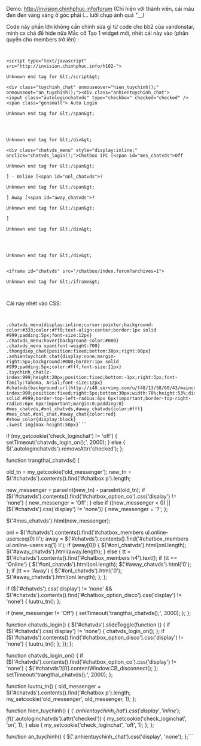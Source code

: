 Demo: http://invision.chinhphuc.info/forum (Chỉ hiện với thành viên, cái màu đen đen vàng vàng ở góc phải í... lười chụp ảnh quá _"__)_

Code này phần lớn không cần chỉnh sửa gì từ code cho bb2 của vandonstar, mình cx chả để hide nữa Mắc cỡ
Tạo 1 widget mới, nhét cái này vào (phân quyền cho members trở lên) :
```


<script type="text/javascript" src="http://invision.chinhphuc.info/h102-">

Unknown end tag for &lt;/script&gt;

<div class="tuychinh_chat" onmouseover="hien_tuychinh();" onmouseout="an_tuychinh();"><div class="anhientuychinh_chat">
<input class="autologinchatvds" type="checkbox" checked="checked" /><span class="gensmall"> Auto Login

Unknown end tag for &lt;/span&gt;




Unknown end tag for &lt;/div&gt;

<div class="chatvds_menu" style="display:inline;" onclick="chatvds_login();">Chatbox IFC [<span id="mes_chatvds">Off

Unknown end tag for &lt;/span&gt;

] - Online [<span id="onl_chatvds">?

Unknown end tag for &lt;/span&gt;

] Away [<span id="away_chatvds">?

Unknown end tag for &lt;/span&gt;

]

Unknown end tag for &lt;/div&gt;




Unknown end tag for &lt;/div&gt;


<iframe id="chatvds" src="/chatbox/index.forum?archives=1">

Unknown end tag for &lt;/iframe&gt;



```
Cái này nhét vào CSS:

```


.chatvds_menu{display:inline;cursor:pointer;background-color:#333;color:#ff0;text-align:center;border:1px solid #999;padding:5px;font-size:12px}
.chatvds_menu:hover{background-color:#000}
.chatvds_menu span{font-weight:700}
.thongdiep_chat{position:fixed;bottom:30px;right:80px}
.anhientuychinh_chat{display:none;margin-right:5px;background:#000;border:1px solid #999;padding:5px;color:#fff;font-size:11px}
.tuychinh_chat{z-index:999;height:20px;position:fixed;bottom:-1px;right:5px;font-family:Tahoma, Arial;font-size:12px}
#chatvds{background:url(http://i48.servimg.com/u/f48/13/58/60/43/mainco13.png);z-index:999;position:fixed;right:5px;bottom:30px;width:70%;height:53%;display:none;border:1px solid #999;border-top-left-radius:6px 6px!important;border-top-right-radius:6px 6px!important;margin:0;padding:0}
#mes_chatvds,#onl_chatvds,#away_chatvds{color:#fff}
#mes_chat,#onl_chat,#away_chat{color:red}
#show_color{display:block}
.iwest img{max-height:50px}```
```
if (my_getcookie('check_loginchat') != 'off') {
setTimeout('chatvds_login_on();', 2000);
} else {
$('.autologinchatvds').removeAttr('checked');
};

function trangthai_chatvds() {

old_tn = my_getcookie('old_messenger');
new_tn = $('#chatvds').contents().find('#chatbox p').length;

new_messenger = parseInt(new_tn) - parseInt(old_tn);
if ($('#chatvds').contents().find('#chatbox_option_co').css('display') != 'none') {
new_messenger = 'Off';
} else if ((new_messenger < 0) || ($('#chatvds').css('display') != 'none')) {
new_messenger = '?';
};

$('#mes_chatvds').html(new_messenger);

onl = $('#chatvds').contents().find('#chatbox_members ul.online-users:eq(0) li');
away = $('#chatvds').contents().find('#chatbox_members ul.online-users:eq(1) li');
if (away[0]) {
$('#onl_chatvds').html(onl.length);
$('#away_chatvds').html(away.length);
} else {
tt = $('#chatvds').contents().find('#chatbox_members h4').text();
if (tt == 'Online') {
$('#onl_chatvds').html(onl.length);
$('#away_chatvds').html('0');
};
if (tt == 'Away') {
$('#onl_chatvds').html('0');
$('#away_chatvds').html(onl.length);
};
};

if ($('#chatvds').css('display') != 'none' && $('#chatvds').contents().find('#chatbox_option_disco').css('display') != 'none') {
luutru_tn();
};

if (new_messenger != 'Off') {
setTimeout('trangthai_chatvds();', 3000);
};
};

function chatvds_login() {
$('#chatvds').slideToggle(function () {
if ($('#chatvds').css('display') != 'none') {
chatvds_login_on();
};
if ($('#chatvds').contents().find('#chatbox_option_disco').css('display') != 'none') {
luutru_tn();
};
});
};

function chatvds_login_on() {
if ($('#chatvds').contents().find('#chatbox_option_co').css('display') != 'none') {
$('#chatvds')[0].contentWindow.CB_disconnect();
};
setTimeout('trangthai_chatvds();', 2000);
};

function luutru_tn() {
old_messenger = $('#chatvds').contents().find('#chatbox p').length;
my_setcookie('old_messenger', old_messenger, 1);
};

function hien_tuychinh() {
$('.anhientuychinh_chat').css('display', 'inline');
if ($('.autologinchatvds').attr('checked')) {
my_setcookie('check_loginchat', 'on', 1);
} else {
my_setcookie('check_loginchat', 'off', 1);
};
};

function an_tuychinh() {
$('.anhientuychinh_chat').css('display', 'none');
};```
